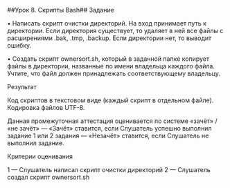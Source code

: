 ##Урок 8. Скрипты Bash##
Задание 

• Написать скрипт очистки директорий.
На вход принимает путь к директории.
Если директория существует, то удаляет в ней все файлы с расширениями .bak, .tmp, .backup.
Если директории нет, то выводит ошибку.

• Создать скрипт ownersort.sh, который в заданной папке копирует файлы в директории, названные по имени владельца каждого файла.
Учтите, что файл должен принадлежать соответствующему владельцу.

Результат

Код скриптов в текстовом виде (каждый скрипт в отдельном файле).
Кодировка файлов UTF-8.

Данная промежуточная аттестация оценивается по системе «зачёт» / «не зачёт»
— «Зачёт» ставится, если Слушатель успешно выполнил задание 1 или 2 задания
— «Незачёт» ставится, если Слушатель не выполнил задание.

Критерии оценивания

1 — Слушатель написал скрипт очистки директорий
2 — Слушатель создал скрипт ownersort.sh